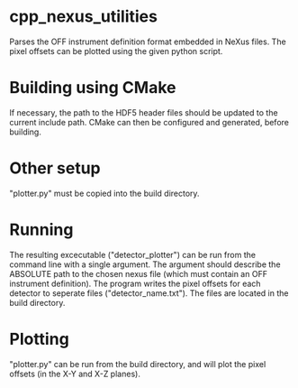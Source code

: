 # cpp_nexus_utilities

Parses the OFF instrument definition format embedded in NeXus files.
The pixel offsets can be plotted using the given python script.

# Building using CMake
If necessary, the path to the HDF5 header files should be updated to the current include path.  CMake can then be configured
and generated, before building.

# Other setup
"plotter.py" must be copied into the build directory.

# Running
The resulting excecutable ("detector_plotter") can be run from the command line with a single argument.
The argument should describe the ABSOLUTE path to the chosen nexus file (which must contain an OFF instrument definition).
The program writes the pixel offsets for each detector to seperate files ("detector_name.txt").  The files are located in the
build directory.

# Plotting
"plotter.py" can be run from the build directory, and will plot the pixel offsets (in the X-Y and X-Z planes).
